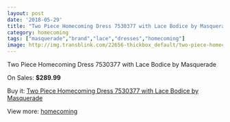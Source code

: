 ```yaml
---
layout: post
date: '2018-05-29'
title: "Two Piece Homecoming Dress 7530377 with Lace Bodice by Masquerade"
category: homecoming
tags: ["masquerade","brand","lace","dresses","homecoming"]
image: http://img.transblink.com/22656-thickbox_default/two-piece-homecoming-dress-7530377-with-lace-bodice-by-masquerade.jpg
---
```

Two Piece Homecoming Dress 7530377 with Lace Bodice by Masquerade

On Sales: **$289.99**
<a href="https://www.transblink.com/en/homecoming/7193-two-piece-homecoming-dress-7530377-with-lace-bodice-by-masquerade.html"><amp-img layout="responsive" width="600" height="600" src="//img.transblink.com/22656-thickbox_default/two-piece-homecoming-dress-7530377-with-lace-bodice-by-masquerade.jpg" alt="Two Piece Homecoming Dress 7530377 with Lace Bodice by Masquerade 0" /></a>
<a href="https://www.transblink.com/en/homecoming/7193-two-piece-homecoming-dress-7530377-with-lace-bodice-by-masquerade.html"><amp-img layout="responsive" width="600" height="600" src="//img.transblink.com/22658-thickbox_default/two-piece-homecoming-dress-7530377-with-lace-bodice-by-masquerade.jpg" alt="Two Piece Homecoming Dress 7530377 with Lace Bodice by Masquerade 1" /></a>
<a href="https://www.transblink.com/en/homecoming/7193-two-piece-homecoming-dress-7530377-with-lace-bodice-by-masquerade.html"><amp-img layout="responsive" width="600" height="600" src="//img.transblink.com/22657-thickbox_default/two-piece-homecoming-dress-7530377-with-lace-bodice-by-masquerade.jpg" alt="Two Piece Homecoming Dress 7530377 with Lace Bodice by Masquerade 2" /></a>

Buy it: [Two Piece Homecoming Dress 7530377 with Lace Bodice by Masquerade](https://www.transblink.com/en/homecoming/7193-two-piece-homecoming-dress-7530377-with-lace-bodice-by-masquerade.html "Two Piece Homecoming Dress 7530377 with Lace Bodice by Masquerade")

View more: [homecoming](https://www.transblink.com/en/57-homecoming "homecoming")